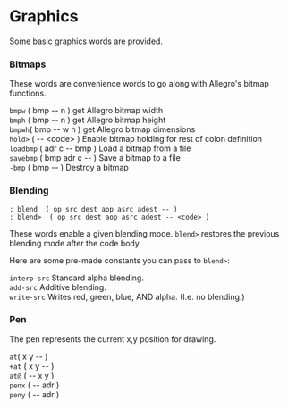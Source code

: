 # Graphics

Some basic graphics words are provided.

### Bitmaps

These words are convenience words to go along with Allegro's bitmap functions.

`bmpw` \( bmp -- n \) get Allegro bitmap width  
`bmph` \( bmp -- n \) get Allegro bitmap height  
`bmpwh`\( bmp -- w h \) get Allegro bitmap dimensions   
`hold>` \( -- &lt;code&gt; \) Enable bitmap holding for rest of colon definition   
`loadbmp` \( adr c -- bmp \) Load a bitmap from a file   
`savebmp` \( bmp adr c -- \) Save a bitmap to a file  
`-bmp` \( bmp -- \) Destroy a bitmap

### Blending

```text
: blend  ( op src dest aop asrc adest -- )
: blend>  ( op src dest aop asrc adest -- <code> )
```

These words enable a given blending mode.  `blend>` restores the previous blending mode after the code body.

Here are some pre-made constants you can pass to `blend>`:

`interp-src` Standard alpha blending.  
`add-src` Additive blending.  
`write-src` Writes red, green, blue, AND alpha. \(I.e. no blending.\)

### Pen

The pen represents the current x,y position for drawing.

`at`\( x y -- \)   
`+at` \( x y -- \)   
`at@` \( -- x y \)  
`penx` \( -- adr \)   
`peny` \( -- adr \)

